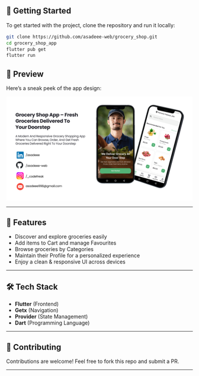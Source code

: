 ## 🚀 Getting Started

To get started with the project, clone the repository and run it locally:

```bash
git clone https://github.com/asadeee-web/grocery_shop.git
cd grocery_shop_app
flutter pub get
flutter run

```

## 📱 Preview

Here’s a sneak peek of the app design:

![App Mockup](readme.png)

---

## 📌 Features

- Discover and explore groceries easily 
- Add items to Cart and manage Favourites  
- Browse groceries by Categories 
- Maintain their Profile for a personalized experience 
- Enjoy a clean & responsive UI across devices

---

## 🛠️ Tech Stack

- **Flutter** (Frontend)  
- **Getx** (Navigation)  
- **Provider** (State Management)  
- **Dart** (Programming Language)  

---

## 🤝 Contributing

Contributions are welcome! Feel free to fork this repo and submit a PR.

---


